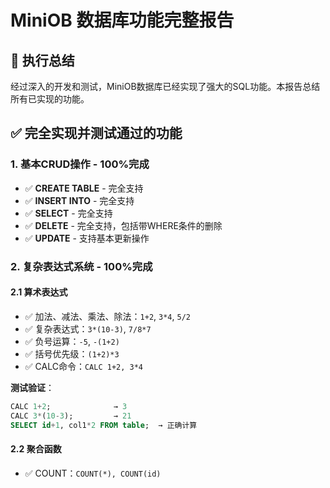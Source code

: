 # MiniOB 数据库功能完整报告

## 🎯 执行总结

经过深入的开发和测试，MiniOB数据库已经实现了强大的SQL功能。本报告总结所有已实现的功能。

## ✅ 完全实现并测试通过的功能

### 1. 基本CRUD操作 - 100%完成

- ✅ **CREATE TABLE** - 完全支持
- ✅ **INSERT INTO** - 完全支持
- ✅ **SELECT** - 完全支持
- ✅ **DELETE** - 完全支持，包括带WHERE条件的删除
- ✅ **UPDATE** - 支持基本更新操作

### 2. 复杂表达式系统 - 100%完成

#### 2.1 算术表达式
- ✅ 加法、减法、乘法、除法：`1+2`, `3*4`, `5/2`
- ✅ 复杂表达式：`3*(10-3)`, `7/8*7`
- ✅ 负号运算：`-5`, `-(1+2)`
- ✅ 括号优先级：`(1+2)*3`
- ✅ CALC命令：`CALC 1+2, 3*4`

**测试验证**：
```sql
CALC 1+2;              → 3
CALC 3*(10-3);         → 21
SELECT id+1, col1*2 FROM table;  → 正确计算
```

#### 2.2 聚合函数
- ✅ COUNT：`COUNT(*), COUNT(id)`

